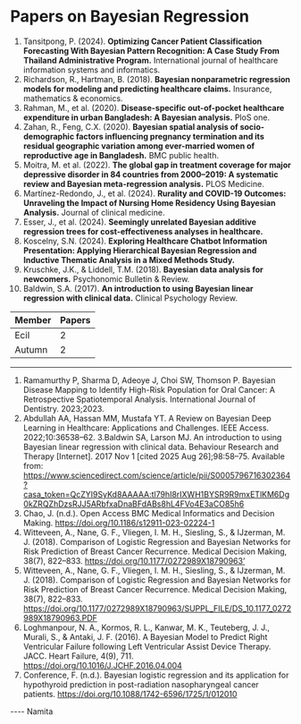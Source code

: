 # Papers on Bayesian Regression

1. Tansitpong, P. (2024). **Optimizing Cancer Patient Classification Forecasting With Bayesian Pattern Recognition: A Case Study From Thailand Administrative Program.** International journal of healthcare information systems and informatics.
2. Richardson, R., Hartman, B. (2018). **Bayesian nonparametric regression models for modeling and predicting healthcare claims.** Insurance, mathematics & economics.
3. Rahman, M., et al. (2020). **Disease-specific out-of-pocket healthcare expenditure in urban Bangladesh: A Bayesian analysis.** PloS one.
4. Zahan, R., Feng, C.X. (2020). **Bayesian spatial analysis of socio-demographic factors influencing pregnancy termination and its residual geographic variation among ever-married women of reproductive age in Bangladesh.** BMC public health.
5. Moitra, M. et al. (2022). **The global gap in treatment coverage for major depressive disorder in 84 countries from 2000–2019: A systematic review and Bayesian meta-regression analysis.** PLOS Medicine.
6. Martínez-Redondo, J., et al. (2024). **Rurality and COVID-19 Outcomes: Unraveling the Impact of Nursing Home Residency Using Bayesian Analysis.** Journal of clinical medicine.
7. Esser, J., et al. (2024). **Seemingly unrelated Bayesian additive regression trees for cost-effectiveness analyses in healthcare.**
8. Koscelny, S.N. (2024). **Exploring Healthcare Chatbot Information Presentation: Applying Hierarchical Bayesian Regression and Inductive Thematic Analysis in a Mixed Methods Study.**
9. Kruschke, J.K., & Liddell, T.M. (2018). **Bayesian data analysis for newcomers.** Psychonomic Bulletin & Review.
10. Baldwin, S.A. (2017). **An introduction to using Bayesian linear regression with clinical data.** Clinical Psychology Review.


| Member | Papers |
|--------|--------|
| Ecil | 2
| Autumn | 2

---

1. Ramamurthy P, Sharma D, Adeoye J, Choi SW, Thomson P. Bayesian Disease Mapping to Identify High-Risk Population for Oral Cancer: A Retrospective Spatiotemporal Analysis. International Journal of Dentistry. 2023;2023.
2. Abdullah AA, Hassan MM, Mustafa YT. A Review on Bayesian Deep Learning in Healthcare: Applications and Challenges. IEEE Access. 2022;10:36538–62.
3.Baldwin SA, Larson MJ. An introduction to using Bayesian linear regression with clinical data. Behaviour Research and Therapy [Internet]. 2017 Nov 1 [cited 2025 Aug 26];98:58–75. Available from: https://www.sciencedirect.com/science/article/pii/S0005796716302364?casa_token=QcZYI9SyKd8AAAAA:tl79hI8rIXWH1BYSR9R9mxETlKM6Dg0kZRQZhDzsRJJ5ARbfxaDnaBFdABs8hL4FVo4E3aCO85h6
  4. Chao, J. (n.d.). Open Access BMC Medical Informatics and Decision Making. https://doi.org/10.1186/s12911-023-02224-1
  5. Witteveen, A., Nane, G. F., Vliegen, I. M. H., Siesling, S., & IJzerman, M. J. (2018). Comparison of Logistic Regression and Bayesian Networks for Risk Prediction of Breast Cancer Recurrence. Medical Decision Making, 38(7), 822–833. https://doi.org/10.1177/0272989X18790963’
  6. Witteveen, A., Nane, G. F., Vliegen, I. M. H., Siesling, S., & IJzerman, M. J. (2018). Comparison of Logistic Regression and Bayesian Networks for Risk Prediction of Breast Cancer Recurrence. Medical Decision Making, 38(7), 822–833. https://doi.org/10.1177/0272989X18790963/SUPPL_FILE/DS_10.1177_0272989X18790963.PDF
  7. Loghmanpour, N. A., Kormos, R. L., Kanwar, M. K., Teuteberg, J. J., Murali, S., & Antaki, J. F. (2016). A Bayesian Model to Predict Right Ventricular Failure following Left Ventricular Assist Device Therapy. JACC. Heart Failure, 4(9), 711. https://doi.org/10.1016/J.JCHF.2016.04.004
  8. Conference, F. (n.d.). Bayesian logistic regression and its application for hypothyroid prediction in post-radiation nasopharyngeal cancer patients. https://doi.org/10.1088/1742-6596/1725/1/012010
  

   ---- Namita
   
   


